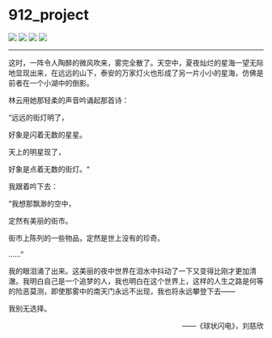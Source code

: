 # 912_project

[![](https://img.shields.io/badge/Author-@73fc-green.svg)](https://github.com/73fc)
[![](https://img.shields.io/badge/Author-@stellarkey-blue.svg)](https://github.com/stellarkey)
![](https://img.shields.io/badge/License-MIT-000000.svg)
![](https://img.shields.io/badge/License-CC:BY:NC:SA::4.0-000000.svg)

---

这时，一阵令人陶醉的微风吹来，雾完全散了。天空中，夏夜灿烂的星海一望无际地显现出来，在远远的山下，泰安的万家灯火也形成了另一片小小的星海，仿佛是前者在一个小湖中的倒影。

林云用她那轻柔的声音吟诵起那首诗：

“远远的街灯明了，

好象是闪着无数的星星。

天上的明星现了，

好象是点着无数的街灯。“

我跟着吟下去：

“我想那飘渺的空中，

定然有美丽的街市。

街市上陈列的一些物品，定然是世上没有的珍奇。

……”

我的眼泪涌了出来。这美丽的夜中世界在泪水中抖动了一下又变得比刚才更加清澈。我明白自己是一个追梦的人，我也明白在这个世界上，这样的人生之路是何等的险恶莫测，即使那雾中的南天门永远不出现，我也将永远攀登下去——

我别无选择。

<p align="right">——《球状闪电》，刘慈欣</p>
